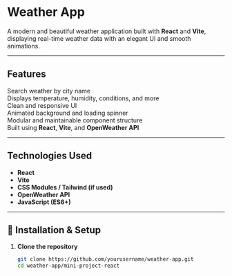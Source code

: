 #  Weather App

A modern and beautiful weather application built with **React** and **Vite**, displaying real-time weather data with an elegant UI and smooth animations.

---

##  Features

 Search weather by city name  
 Displays temperature, humidity, conditions, and more  
 Clean and responsive UI  
 Animated background and loading spinner  
 Modular and maintainable component structure  
 Built using **React**, **Vite**, and **OpenWeather API**

---

##  Technologies Used

- **React**
- **Vite**
- **CSS Modules / Tailwind (if used)**
- **OpenWeather API**
- **JavaScript (ES6+)**

---

## 🔧 Installation & Setup

1. **Clone the repository**

   ```bash
   git clone https://github.com/yourusername/weather-app.git
   cd weather-app/mini-project-react
